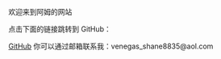欢迎来到阿姆的网站
<html>
<head>
    <title>跳转到 GitHub</title>
</head>
<body>
    <p>点击下面的链接跳转到 GitHub：</p>
    <a href="https://github.com/">GitHub</a>
    <p1>你可以通过邮箱联系我：venegas_shane8835@aol.com </p1>
</body>
</html>
